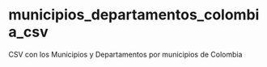 # municipios_departamentos_colombia_csv
CSV con los Municipios y Departamentos por municipios de Colombia
